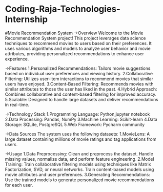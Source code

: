 # Coding-Raja-Technologies-Internship 
#Movie Recommendation System
->Overview
Welcome to the Movie Recommendation System project! This project leverages data science techniques to recommend movies to users based on their preferences. It uses various algorithms and models to analyze user behavior and movie attributes, providing personalized recommendations to enhance user experience.

->Features
1.Personalized Recommendations: Tailors movie suggestions based on individual user preferences and viewing history.
2.Collaborative Filtering: Utilizes user-item interactions to recommend movies that similar users have enjoyed.
3.Content-Based Filtering: Recommends movies with similar attributes to those the user has liked in the past.
4.Hybrid Approach: Combines collaborative and content-based filtering for improved accuracy.
5.Scalable: Designed to handle large datasets and deliver recommendations in real-time.

->Technology Stack
1.Programming Language: Python,jupyter notebook
2.Data Processing: Pandas, NumPy
3.Machine Learning: Scikit-learn
4.Data Storage: SQLite, PostgreSQL
5.Web Framework: Pycharm community

->Data Sources
The system uses the following datasets:
1.MovieLens: A large dataset containing millions of movie ratings and tag applications from users.

->Usage
1.Data Preprocessing:
Clean and preprocess the dataset.
Handle missing values, normalize data, and perform feature engineering.
2.Model Training:
Train collaborative filtering models using techniques like Matrix Factorization, SVD, or neural networks.
Train content-based models using movie attributes and user preferences.
3.Generating Recommendations:
Use the trained models to generate personalized movie recommendations for each user.
